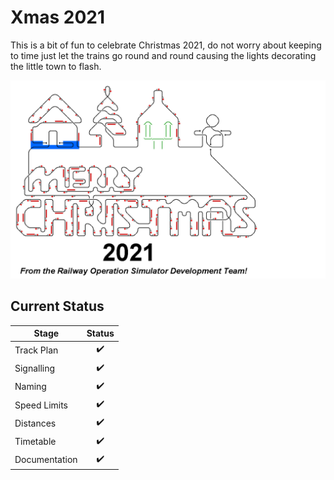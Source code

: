 # Xmas 2021
This is a bit of fun to celebrate Christmas 2021, do not worry about keeping to time just let the trains go round
and round causing the lights decorating the little town to flash.


![Image of Current State of Map](Images/xmas2021.bmp)

## Current Status

| Stage         | Status        |
| ------------- |:-------------:|
| Track Plan     | :heavy_check_mark: |
| Signalling      | :heavy_check_mark:      |
| Naming | :heavy_check_mark:      |
| Speed Limits | :heavy_check_mark: |
| Distances | :heavy_check_mark: |
| Timetable | :heavy_check_mark: |
| Documentation | :heavy_check_mark: |

